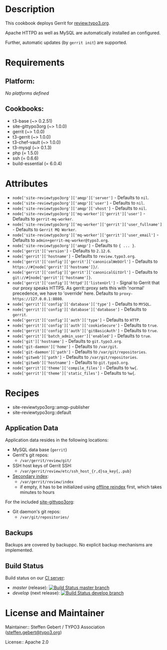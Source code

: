 # Description

This cookbook deploys Gerrit for [review.typo3.org](https://review.typo3.org).

Apache HTTPD as well as MySQL are automatically installed an configured.

Further, automatic updates (by `gerrit init`) are supported.

# Requirements

## Platform:

*No platforms defined*

## Cookbooks:

* t3-base (~> 0.2.51)
* site-gittypo3org (~> 1.0.0)
* gerrit (~> 1.0.0)
* t3-gerrit (~> 1.0.0)
* t3-chef-vault (~> 1.0.0)
* t3-mysql (~> 0.1.3)
* php (= 1.5.0)
* ssh (= 0.6.6)
* build-essential (= 6.0.4)

# Attributes

* `node['site-reviewtypo3org']['amqp']['server']` -  Defaults to `nil`.
* `node['site-reviewtypo3org']['amqp']['user']` -  Defaults to `nil`.
* `node['site-reviewtypo3org']['amqp']['vhost']` -  Defaults to `nil`.
* `node['site-reviewtypo3org']['mq-worker']['gerrit']['user']` -  Defaults to `gerrit-mq-worker`.
* `node['site-reviewtypo3org']['mq-worker']['gerrit']['user_fullname']` -  Defaults to `Gerrit MQ Worker`.
* `node['site-reviewtypo3org']['mq-worker']['gerrit']['user_email']` -  Defaults to `admin+gerrit-mq-worker@typo3.org`.
* `node['site-reviewtypo3org']['amqp']` -  Defaults to `{ ... }`.
* `node['gerrit']['version']` -  Defaults to `2.12.6`.
* `node['gerrit']['hostname']` -  Defaults to `review.typo3.org`.
* `node['gerrit']['config']['gerrit']['canonicalWebUrl']` -  Defaults to `https://#{node['gerrit']['hostname']}/`.
* `node['gerrit']['config']['gerrit']['canonicalGitUrl']` -  Defaults to `git://#{node['gerrit']['hostname']}`.
* `node['gerrit']['config']['httpd']['listenUrl']` - Signal to Gerrit that our proxy speaks HTTPS. As gerrit::proxy sets this with 'normal' precedence, we have to 'override' here. Defaults to `proxy-https://127.0.0.1:8080`.
* `node['gerrit']['config']['database']['type']` -  Defaults to `MYSQL`.
* `node['gerrit']['config']['database']['database']` -  Defaults to `gerrit`.
* `node['gerrit']['config']['auth']['type']` -  Defaults to `HTTP`.
* `node['gerrit']['config']['auth']['cookieSecure']` -  Defaults to `true`.
* `node['gerrit']['config']['auth']['gitBasicAuth']` -  Defaults to `true`.
* `node['gerrit']['batch_admin_user']['enabled']` -  Defaults to `true`.
* `node['git']['hostname']` -  Defaults to `git.typo3.org`.
* `node['git-daemon']['home']` -  Defaults to `/var/git`.
* `node['git-daemon']['path']` -  Defaults to `/var/git/repositories`.
* `node['gitweb']['path']` -  Defaults to `/var/git/repositories`.
* `node['gitweb']['hostname']` -  Defaults to `git.typo3.org`.
* `node['gerrit']['theme']['compile_files']` -  Defaults to `%w{`.
* `node['gerrit']['theme']['static_files']` -  Defaults to `%w{`.

# Recipes

* site-reviewtypo3org::amqp-publisher
* site-reviewtypo3org::default

Application Data
----------------

Application data resides in the following locations:

- MySQL data base (`gerrit`)
- Gerrit's git repos:
  - `/var/gerrit/review/git/`
- SSH host keys of Gerrit SSH:
  - `/var/gerrit/review/etc/ssh_host_{r,d}sa_key{,.pub}`
- [Secondary index](https://gerrit-documentation.storage.googleapis.com/Documentation/2.13/config-gerrit.html#index):
  - `/var/gerrit/review/index`
  - if empty, it has to be initialized using [offline reindex](https://gerrit-documentation.storage.googleapis.com/Documentation/2.13/pgm-reindex.html) first, which takes minutes to hours


For the included [site-gittypo3org](https://github.com/typo3-cookbooks/site-gittypo3org):

- Git daemon's git repos:
  - `/var/git/repositories/`

Backups
-------

Backups are covered by backuppc. No explicit backup mechanisms are implemented.

Build Status
------------

Build status on our [CI server](https://chef-ci.typo3.org):

- *master* (release): [![Build Status master branch](https://chef-ci.typo3.org/job/TYPO3-cookbooks/job/site-reviewtypo3org/branch/master/badge/icon)](https://chef-ci.typo3.org/job/TYPO3-cookbooks/job/site-reviewtypo3org/branch/master/)
- *develop* (next release): [![Build Status develop branch](https://chef-ci.typo3.org/job/TYPO3-cookbooks/job/site-reviewtypo3org/branch/develop/badge/icon)](https://chef-ci.typo3.org/job/TYPO3-cookbooks/job/site-reviewtypo3org/branch/develop/)


# License and Maintainer

Maintainer:: Steffen Gebert / TYPO3 Association (<steffen.gebert@typo3.org>)

License:: Apache 2.0
